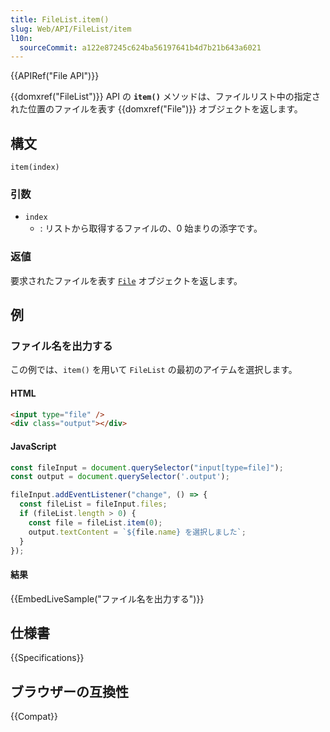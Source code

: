 ```yaml
---
title: FileList.item()
slug: Web/API/FileList/item
l10n:
  sourceCommit: a122e87245c624ba56197641b4d7b21b643a6021
---
```


{{APIRef("File API")}}

{{domxref("FileList")}} API の **`item()`** メソッドは、ファイルリスト中の指定された位置のファイルを表す {{domxref("File")}} オブジェクトを返します。

## 構文

```js-nolint
item(index)
```

### 引数

- `index`
  - : リストから取得するファイルの、0 始まりの添字です。

### 返値

要求されたファイルを表す [`File`](/ja/docs/Web/API/File) オブジェクトを返します。

## 例

### ファイル名を出力する

この例では、`item()` を用いて `FileList` の最初のアイテムを選択します。

#### HTML

```html
<input type="file" />
<div class="output"></div>
```

#### JavaScript

```js
const fileInput = document.querySelector("input[type=file]");
const output = document.querySelector('.output');

fileInput.addEventListener("change", () => {
  const fileList = fileInput.files;
  if (fileList.length > 0) {
    const file = fileList.item(0);
    output.textContent = `${file.name} を選択しました`;
  }
});
```

#### 結果

{{EmbedLiveSample("ファイル名を出力する")}}

## 仕様書

{{Specifications}}

## ブラウザーの互換性

{{Compat}}
